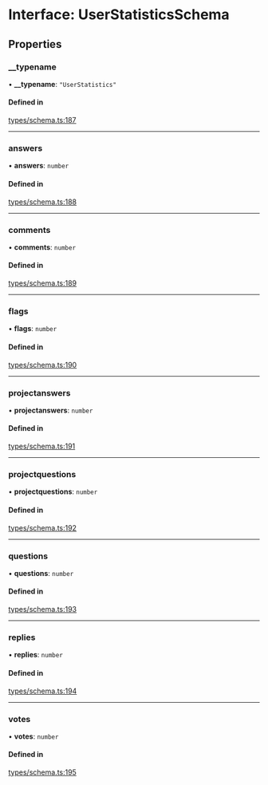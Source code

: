# Interface: UserStatisticsSchema

## Properties

### \_\_typename

• **\_\_typename**: ``"UserStatistics"``

#### Defined in

[types/schema.ts:187](https://github.com/bhavjitChauhan/khan-api/blob/b7f7b44b/src/types/schema.ts#L187)

___

### answers

• **answers**: `number`

#### Defined in

[types/schema.ts:188](https://github.com/bhavjitChauhan/khan-api/blob/b7f7b44b/src/types/schema.ts#L188)

___

### comments

• **comments**: `number`

#### Defined in

[types/schema.ts:189](https://github.com/bhavjitChauhan/khan-api/blob/b7f7b44b/src/types/schema.ts#L189)

___

### flags

• **flags**: `number`

#### Defined in

[types/schema.ts:190](https://github.com/bhavjitChauhan/khan-api/blob/b7f7b44b/src/types/schema.ts#L190)

___

### projectanswers

• **projectanswers**: `number`

#### Defined in

[types/schema.ts:191](https://github.com/bhavjitChauhan/khan-api/blob/b7f7b44b/src/types/schema.ts#L191)

___

### projectquestions

• **projectquestions**: `number`

#### Defined in

[types/schema.ts:192](https://github.com/bhavjitChauhan/khan-api/blob/b7f7b44b/src/types/schema.ts#L192)

___

### questions

• **questions**: `number`

#### Defined in

[types/schema.ts:193](https://github.com/bhavjitChauhan/khan-api/blob/b7f7b44b/src/types/schema.ts#L193)

___

### replies

• **replies**: `number`

#### Defined in

[types/schema.ts:194](https://github.com/bhavjitChauhan/khan-api/blob/b7f7b44b/src/types/schema.ts#L194)

___

### votes

• **votes**: `number`

#### Defined in

[types/schema.ts:195](https://github.com/bhavjitChauhan/khan-api/blob/b7f7b44b/src/types/schema.ts#L195)

